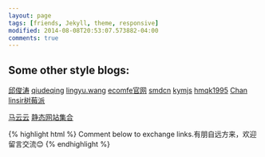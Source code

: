```yaml
---
layout: page
tags: [friends, Jekyll, theme, responsive]
modified: 2014-08-08T20:53:07.573882-04:00
comments: true
---
```


## Some other style blogs:

<a markdown="0" target="_blank" href="http://icodeit.org/blog/archives/" class="btn">邱俊涛</a>
<a markdown="0" target="_blank" href="http://qiudeqing.com/article.html" class="btn">qiudeqing</a>
<a markdown="0" target="_blank" href="http://lingyu.wang/#/category/JS技术" class="btn">lingyu.wang</a>
<a markdown="0" target="_blank" href="http://ecomfe.github.io/" class="btn">ecomfe官网</a>
<a markdown="0" target="_blank" href="http://blog.smdcn.net/" class="btn">smdcn</a>
<a markdown="0" target="_blank" href="http://kymjs.com/" class="btn">kymjs</a>
<a markdown="0" target="_blank" href="http://hmqk1995.github.io/" class="btn">hmqk1995</a>
<a markdown="0" target="_blank" href="https://jincan39.github.io" class="btn btn-info">Chan</a>
<a markdown="0" target="_blank" href="http://linsir.org/" class="btn btn-info">linsir树莓派</a>
<!--<a markdown="0" target="_blank" href="https://github.com/jptiancai/jptiancai.github.com" class="btn btn-info">静态网站集合</a>-->
<a markdown="0" target="_blank" href="http://markyun.github.iom" class="btn btn-info">马云云</a>
<a markdown="0" target="_blank" href="https://github.com/jptiancai/jptiancai.github.com" class="btn btn-info">静态网站集合</a>

{% highlight html %}
Comment below to exchange links.有朋自远方来，欢迎留言交流😊
{% endhighlight %}

<!--<a markdown="0" href="{{ site.url }}/theme-setup" class="btn">Install Minimal Mistakes Theme</a>-->


<!--## Buttons-->

<!--黑<div markdown="0"><a href="#" class="btn">Primary Button</a></div>-->
<!--绿<div markdown="0"><a href="#" class="btn btn-success">Success Button</a></div>-->
<!--黄<div markdown="0"><a href="#" class="btn btn-warning">Warning Button</a></div>-->
<!--红<div markdown="0"><a href="#" class="btn btn-danger">Danger Button</a></div>-->
<!--蓝<div markdown="0"><a href="#" class="btn btn-info">Info Button</a></div>-->


